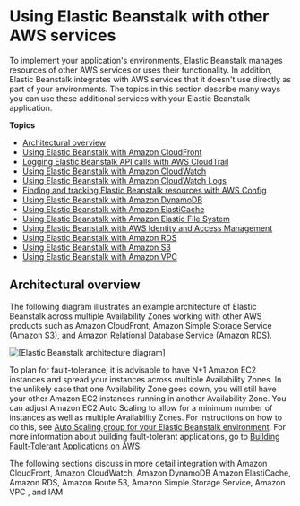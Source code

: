 # Using Elastic Beanstalk with other AWS services<a name="AWSHowTo"></a>

To implement your application's environments, Elastic Beanstalk manages resources of other AWS services or uses their functionality\. In addition, Elastic Beanstalk integrates with AWS services that it doesn't use directly as part of your environments\. The topics in this section describe many ways you can use these additional services with your Elastic Beanstalk application\.

**Topics**
+ [Architectural overview](#AWSHowTo.architecture)
+ [Using Elastic Beanstalk with Amazon CloudFront](AWSHowTo.cloudfront.md)
+ [Logging Elastic Beanstalk API calls with AWS CloudTrail](AWSHowTo.cloudtrail.md)
+ [Using Elastic Beanstalk with Amazon CloudWatch](AWSHowTo.cloudwatch.md)
+ [Using Elastic Beanstalk with Amazon CloudWatch Logs](AWSHowTo.cloudwatchlogs.md)
+ [Finding and tracking Elastic Beanstalk resources with AWS Config](AWSHowTo.config.md)
+ [Using Elastic Beanstalk with Amazon DynamoDB](AWSHowTo.dynamoDB.md)
+ [Using Elastic Beanstalk with Amazon ElastiCache](AWSHowTo.ElastiCache.md)
+ [Using Elastic Beanstalk with Amazon Elastic File System](services-efs.md)
+ [Using Elastic Beanstalk with AWS Identity and Access Management](AWSHowTo.iam.md)
+ [Using Elastic Beanstalk with Amazon RDS](AWSHowTo.RDS.md)
+ [Using Elastic Beanstalk with Amazon S3](AWSHowTo.S3.md)
+ [Using Elastic Beanstalk with Amazon VPC](vpc.md)

## Architectural overview<a name="AWSHowTo.architecture"></a>

The following diagram illustrates an example architecture of Elastic Beanstalk across multiple Availability Zones working with other AWS products such as Amazon CloudFront, Amazon Simple Storage Service \(Amazon S3\), and Amazon Relational Database Service \(Amazon RDS\)\.

![\[Elastic Beanstalk architecture diagram\]](http://docs.aws.amazon.com/elasticbeanstalk/latest/dg/images/aeb-architecture_crossaws2.png)

To plan for fault\-tolerance, it is advisable to have N\+1 Amazon EC2 instances and spread your instances across multiple Availability Zones\. In the unlikely case that one Availability Zone goes down, you will still have your other Amazon EC2 instances running in another Availability Zone\. You can adjust Amazon EC2 Auto Scaling to allow for a minimum number of instances as well as multiple Availability Zones\. For instructions on how to do this, see [Auto Scaling group for your Elastic Beanstalk environment](using-features.managing.as.md)\. For more information about building fault\-tolerant applications, go to [ Building Fault\-Tolerant Applications on AWS](http://media.amazonwebservices.com/AWS_Building_Fault_Tolerant_Applications.pdf)\. 

The following sections discuss in more detail integration with Amazon CloudFront, Amazon CloudWatch, Amazon DynamoDB Amazon ElastiCache, Amazon RDS, Amazon Route 53, Amazon Simple Storage Service, Amazon VPC , and IAM\.